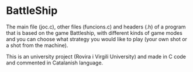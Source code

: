 # BattleShip
The main file (joc.c), other files (funcions.c) and headers (.h) of a program that is based on the game Battleship, with different kinds of game modes and you can choose what strategy you would like to play (your own shot or a shot from the machine).

This is an university project (Rovira i Virgili University) and made in C code and commented in Catalanish language.
